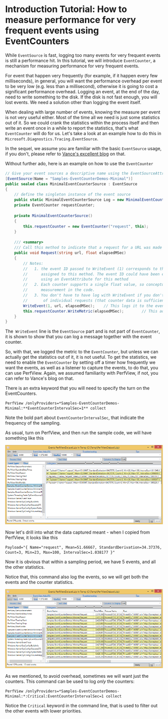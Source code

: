 # Introduction Tutorial: How to measure performance for very frequent events using EventCounters

While `EventSource` is fast, logging too many events for very frequent events is still a performance hit. In this tutorial, we will introduce `EventCounter`, a mechanism for measuring performance for very frequent events.

For event that happen very frequently (for example, if it happen every few milliseconds), in general, you will want the performance overhead per event to be very low (e.g. less than a millisecond), otherwise it is going to cost a significant performance overhead. Logging an event, at the end of the day, need to write something to the disk. If the disk is not fast enough, you will lost events. We need a solution other than logging the event itself.

When dealing with large number of events, knowing the measure per event is not very useful either. Most of the time all we need is just some statistics out of it. So we could crank the statistics within the process itself and then write an event once in a while to report the statistics, that's what `EventCounter` will do for us. Let's take a look at an example how to do this in `Microsoft.Diagnostics.Tracing.EventSource`.

In the sequel, we assume you are familiar with the basic `EventSource` usage, if you don't, please refer to [Vance's excellent blog](http://blogs.msdn.com/b/vancem/archive/2012/07/09/logging-your-own-etw-events-in-c-system-diagnostics-tracing-eventsource.aspx) on that.

Without further ado, here is an example on how to use the `EventCounter`

```c#
// Give your event sources a descriptive name using the EventSourceAttribute, otherwise the name of the class is used. 
[EventSource(Name = "Samples-EventCounterDemos-Minimal")]
public sealed class MinimalEventCounterSource : EventSource
{
    // define the singleton instance of the event source
    public static MinimalEventCounterSource Log = new MinimalEventCounterSource();
    private EventCounter requestCounter;

    private MinimalEventCounterSource()
    {
        this.requestCounter = new EventCounter("request", this);
    }

    /// <summary>
    /// Call this method to indicate that a request for a URL was made which tool a particular amount of time
    public void Request(string url, float elapsedMSec)
    {
        // Notes:
        //   1. the event ID passed to WriteEvent (1) corresponds to the (implied) event ID
        //      assigned to this method. The event ID could have been explicitly declared
        //      using an EventAttribute for this method
        //   2. Each counter supports a single float value, so conceptually it maps to a single
        //      measurement in the code.
        //   3. You don't have to have log with WriteEvent if you don't think you will ever care about details
        //       of individual requests (that counter data is sufficient).  
        WriteEvent(1, url, elapsedMSec);    // This logs it to the event stream if events are on.    
        this.requestCounter.WriteMetric(elapsedMSec);        // This adds it to the PerfCounter called 'Request' if PerfCounters are on
    }
}
```

The` WriteEvent` line is the `EventSource` part and is not part of `EventCounter`, it is shown to show that you can log a message together with the event counter.

So, with that, we logged the metric to the `EventCounter`, but unless we can actually get the statistics out of it, it is not useful. To get the statistics, we need to enable the `EventCounter` by setting off a timer how frequently we want the events, as well as a listener to capture the events, to do that, you can use PerfView. Again, we assumed familiarity with PerfView, if not, you can refer to Vance's blog on that.

There is an extra keyword that you will need to specify the turn on the EventCounters.

```
PerfView /onlyProviders=*Samples-EventCounterDemos-Minimal:**EventCounterIntervalSec=1** collect
```

Note the bold part about `EventCounterIntervalSec`, that indicate the frequency of the sampling.

As usual, turn on PerfView, and then run the sample code, we will have something like this

<img src="PerfViewCapture_Counters.png" alt="PerfView Capture of EventCounter traces" title="PerfView Capture of EventCounter traces" />

Now let's drill into what the data captured meant - when I copied from PerfView, it looks like this

```
Payload="{ Name="request", Mean=51.66667, StandardDerivation=34.37376, Count=3, Min=23, Max=100, IntervalSec=1.038177 }"
```

Now it is obvious that within a sampling period, we have 5 events, and all the other statistics.

Notice that, this command also log the events, so we will get both the events and the counter statistics.

<img src="PerfViewCapture_Events.png" alt="PerfView Capture of Event Traces" title="PerfView Capture of Event Traces" />

As we mentioned, to avoid overhead, sometimes we will want just the counters. This command can be used to log *only* the counters:

```
PerfView /onlyProviders=*Samples-EventCounterDemos-Minimal:*:Critical:EventCounterIntervalSec=1 collect
```

Notice the `Critical` keyword in the command line, that is used to filter out the other events with lower priorities.

